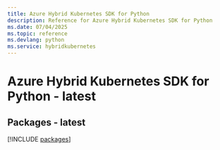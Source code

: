 ```yaml
---
title: Azure Hybrid Kubernetes SDK for Python
description: Reference for Azure Hybrid Kubernetes SDK for Python
ms.date: 07/04/2025
ms.topic: reference
ms.devlang: python
ms.service: hybridkubernetes
---
```

# Azure Hybrid Kubernetes SDK for Python - latest
## Packages - latest
[!INCLUDE [packages](hybrid-kubernetes-index.md)]